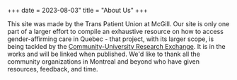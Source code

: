 +++
date = 2023-08-03"
title = "About Us"
+++

This site was made by the Trans Patient Union at McGill. Our site is only one part of a larger effort to compile an exhaustive resource on how to access gender-affirming care in Quebec - that project, with its larger scope, is being tackled by the [Community-University Research Exchange](https://www.qpirgconcordia.org/2012/09/cure-2/). It is in the works and will be linked when published. We'd like to thank all the community organizations in Montreal and beyond who have given resources, feedback, and time.

